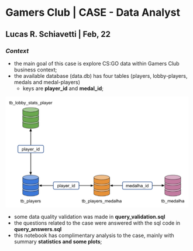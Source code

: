 # **Gamers Club | CASE - Data Analyst**

## **Lucas R. Schiavetti | Feb, 22**

### *Context*

* the main goal of this case is explore CS:GO data within Gamers Club business context; 
* the available database (data.db) has four tables (players, lobby-players, medals and medal-players) 
  * keys are **player_id** and **medal_id**;
  
<img src="./figs/mer.png" alt="drawing" style="width:500px;"/>

* some data quality validation was made in **query_validation.sql**
* the questions related to the case were answered with the sql code in **query_answers.sql**
* this notebook has complimentary analysis to the case, mainly with summary **statistics and some plots**;
